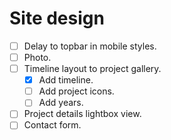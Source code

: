 # Site design

- [ ] Delay to topbar in mobile styles.
- [ ] Photo.
- [ ] Timeline layout to project gallery.
    - [x] Add timeline.
    - [ ] Add project icons.
    - [ ] Add years.
- [ ] Project details lightbox view.
- [ ] Contact form.
